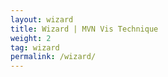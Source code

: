 ```yaml
---
layout: wizard
title: Wizard | MVN Vis Technique
weight: 2
tag: wizard
permalink: /wizard/
---
```



